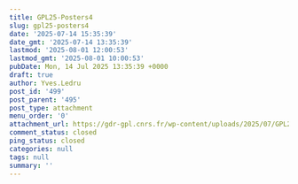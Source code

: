 ```yaml
---
title: GPL25-Posters4
slug: gpl25-posters4
date: '2025-07-14 15:35:39'
date_gmt: '2025-07-14 13:35:39'
lastmod: '2025-08-01 12:00:53'
lastmod_gmt: '2025-08-01 10:00:53'
pubDate: Mon, 14 Jul 2025 13:35:39 +0000
draft: true
author: Yves.Ledru
post_id: '499'
post_parent: '495'
post_type: attachment
menu_order: '0'
attachment_url: https://gdr-gpl.cnrs.fr/wp-content/uploads/2025/07/GPL25-Posters4.jpg
comment_status: closed
ping_status: closed
categories: null
tags: null
summary: ''
---
```



